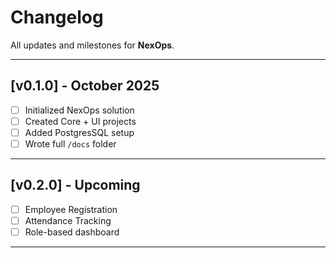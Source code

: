 # Changelog

All updates and milestones for **NexOps**.

---

## [v0.1.0] - October 2025
- [ ] Initialized NexOps solution
- [ ] Created Core + UI projects
- [ ] Added PostgresSQL setup
- [ ] Wrote full `/docs` folder
  
---

## [v0.2.0] - Upcoming
- [ ] Employee Registration
- [ ] Attendance Tracking
- [ ] Role-based dashboard

---



